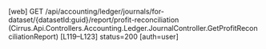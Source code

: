 [web] GET /api/accounting/ledger/journals/for-dataset/{datasetId:guid}/report/profit-reconciliation  (Cirrus.Api.Controllers.Accounting.Ledger.JournalController.GetProfitReconciliationReport)  [L119–L123] status=200 [auth=user]

